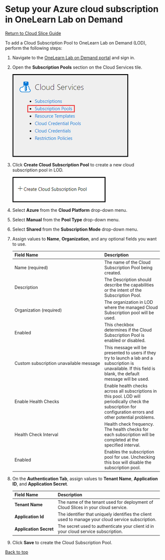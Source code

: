 # Setup your Azure cloud subscription in OneLearn Lab on Demand

[Return to Cloud Slice Guide](../cloud-slice.md)

To add a Cloud Subscription Pool to OneLearn Lab on Demand (LOD), perform the following steps:

1. Navigate to the <a href="https://labondemand.com" target="_blank">OneLearn Lab on Demand portal</a> and sign in.

1. Open the **Subscription Pools** section on the Cloud Services tile.

   ![Open the Cloud Subscription Pools section in OneLearn Lab on Demand](../images/lod-open-cloud-subscription-pools.png)

1. Click **Create Cloud Subscription Pool** to create a new cloud subscription pool in LOD.

   ![Click on Create Cloud Subscription Pool link](../images/lod-create-cloud-subscription-pool.png)

1. Select **Azure** from the **Cloud Platform** drop-down menu. 

1. Select **Manual** from the **Pool Type** drop-down menu. 

1. Select **Shared** from the **Subscription Mode** drop-down menu. 

1. Assign values to **Name**, **Organization**, and any optional fields you want to use. 

   |Field Name|Description|
   |----|----|
   |Name&nbsp;(required)|The name of the Cloud Subscription Pool being created.|
   |Description|The Description should describe the capabilities or the intent of the Subscription Pool.|
   |Organization&nbsp;(required)|The organization in LOD where the managed Cloud Subscription pool will be used.|
   |Enabled|This checkbox determines if the Cloud Subscription Pool is enabled or disabled.|
   |Custom&nbsp;subscription&nbsp;unavailable&nbsp;message|This message will be presented to users if they try to launch a lab and a subscription is unavailable. If this field is blank, the default message will be used.|
   |Enable&nbsp;Health&nbsp;Checks&nbsp;|Enable health checks across all subscriptions in this pool. LOD will periodically check the subscription for configuration errors and other potential problems.|
   |Health&nbsp;Check&nbsp;Interval&nbsp;|Health check frequency. The health checks for each subscription will be completed at the specified interval.|
   |Enabled&nbsp;|Enables the subscription pool for use. Unchecking this box will disable the subscription pool.|)

1. On the **Authentication Tab**, assign values to **Tenant Name**, **Application ID**, and **Application Secret**. 

   |Field Name|Description|
   |----|----|
   |**Tenant&nbsp;Name**|The name of the tenant used for deployment of Cloud Slices in your cloud service.|
   |**Application&nbsp;Id**|The identifier that uniquely identifies the client used to manage your cloud service subscription.|
   |**Application&nbsp;Secret**|The secret used to authenticate your client id in your cloud service subscription.|

1. Click **Save** to create the Cloud Subscription Pool.

<!--
   You may also provide values for the following optional fields:

   |Tab|Field Name|Description|
   |----|----|----|
   |**Basic Information**|**Description**|Text used to describe the managed Cloud Subscription that you are setting up.|
   ||**Owner&nbsp;Name**|The name of the the Cloud Subscription Owner|
   ||**Owner&nbsp;E-mail**|The e-mail address of the the Cloud Subscription Owner|
   ||**Expires&nbsp;After**|The date that the Cloud Subscription will expire.|
   ||**Enabled**|Indicates whether or not the managed Cloud Subscription is enabled.|

   If you are using managed virtual machines in your cloud platform, you may also provide values for the following fields:

   |Tab|Field Name|Description|
   |----|----|----|
   |**Storage**|**Template&nbsp;Storage&nbsp;Account**|The name of a storage account inside of the Template Storage Resource Group where the template VHDs may be found. This should either be provided to you or, if you set it up yourself, this is the name of the storage account that you created in the previous task.|
   ||**Template&nbsp;Storage&nbsp;Resource&nbsp;Group**|The name of a Cloud Resource Group in the managed Cloud Subscription that contains template VHDs that you would like to copy into a lab during its deployment. This should either be provided to you or, if you set it up yourself, this is the name of the resource group that you created in the previous task.|
   ||**Template&nbsp;Storage**|The name of a container in the Template Storage Account where the template VHDs may be found. This should either be provided to you or, if you set it up yourself, this is the name of the template VHD container that you created in the previous task.|
   ||**Instance&nbsp;Storage&nbsp;Account**|The name of a storage account inside of the Instance Storage Resource Group where template VHDs will be copied when a Cloud Slice lab configured to use those template VHDs is deployed. This should either be provided to you or, if you set it up yourself, this is the name of the storage account that you created in the previous task. You may use the same storage account as the one used for the Template Storage Account field.|
   ||**Instance&nbsp;Storage&nbsp;Resource&nbsp;Group**|The name of a Cloud Resource Group in the Cloud Slice where template VHDs will be copied when a Cloud Slice lab configured to use those template VHDs is deployed. This should either be provided to you or, if you set it up yourself, this is the name of the resource group that you created in the previous task. You may use the same resource group as the one used for the Template Storage Resource Group field.|
   ||**Instance&nbsp;Storage**|The name of a container in the Instance Storage Account where template VHDs will be copied when a Cloud Slice lab configured to use those template VHDs is deployed. This should either be provided to you or, if you set it up yourself, this is the name of the template VHD container that you created in the previous task.|

1. Click **OK** to create the Cloud Subscription. The Cloud Subscription will be saved and associated with the Cloud Subscription Pool that was created during previous steps.

1. If desired, repeat the three previous steps for each managed Cloud Subscription that you want to add to the pool.

#### Below are some screenshots showing what the Cloud Subscription might look like when you have finished.

![Finished Basic Information Tab](../images/cloud-subscription-basic-info-tab-finished.png)

![Cloud Subscription Authentication](../images/cloud-subscription-authentication-tab-finished.png)

![Storage tab](images/cloud-subscription-storage-tab-finished.png)

![Finished Cloud Subscription Pool](images/cloud-subscription-finished.png)

-->

[Back to top](#setup-your-azure-cloud-subscription-in-onelearn-lab-on-demand)
